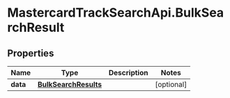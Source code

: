 # MastercardTrackSearchApi.BulkSearchResult

## Properties

Name | Type | Description | Notes
------------ | ------------- | ------------- | -------------
**data** | [**BulkSearchResults**](BulkSearchResults.md) |  | [optional] 


